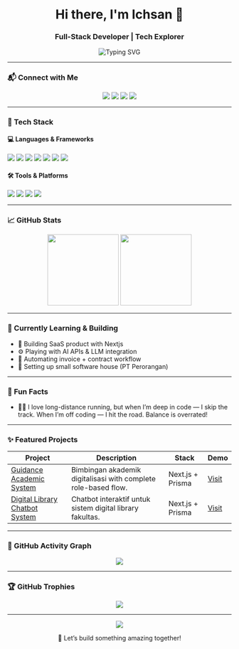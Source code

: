 <h1 align="center">Hi there, I'm Ichsan 👋</h1>
<h3 align="center">Full-Stack Developer | Tech Explorer</h3>

<p align="center">
  <img src="https://readme-typing-svg.demolab.com?font=Fira+Code&size=18&pause=1000&color=00FFB2&center=true&vCenter=true&width=435&lines=Learning+Every+Day+%F0%9F%93%9A;Let%27s+Build+Something+Cool+Together+%F0%9F%9A%80;" alt="Typing SVG" />
</p>

---

### 📬 Connect with Me

<p align="center">
  <a href="https://www.linkedin.com/in/ichsan-maldini-hamid-b6623316a/" target="_blank"><img src="https://img.shields.io/badge/-LinkedIn-0A66C2?style=flat&logo=linkedin&logoColor=white"/></a>
  <a href="mailto:ichsan225@gmail.com"><img src="https://img.shields.io/badge/-Email-D14836?style=flat&logo=gmail&logoColor=white"/></a>
  <a href="https://instagram.com/ichsanmldni"><img src="https://img.shields.io/badge/-Instagram-E4405F?style=flat&logo=instagram&logoColor=white"/></a>
  <a href="https://ichsanmaldini.dev"><img src="https://img.shields.io/badge/-Portfolio-000?style=flat&logo=vercel&logoColor=white"/></a>
</p>

---

### 🚀 Tech Stack

#### 💻 Languages & Frameworks

<p>
  <img src="https://img.shields.io/badge/JavaScript-F7DF1E?logo=javascript&logoColor=black" />
  <img src="https://img.shields.io/badge/TypeScript-3178C6?logo=typescript&logoColor=white" />
  <img src="https://img.shields.io/badge/React-61DAFB?logo=react&logoColor=black" />
  <img src="https://img.shields.io/badge/Next.js-000?logo=next.js&logoColor=white" />
  <img src="https://img.shields.io/badge/Node.js-339933?logo=nodedotjs&logoColor=white" />
  <img src="https://img.shields.io/badge/Express-000000?logo=express&logoColor=white" />
  <img src="https://img.shields.io/badge/Go-00ADD8?logo=go&logoColor=white" />
</p>

#### 🛠 Tools & Platforms

<p>
  <img src="https://img.shields.io/badge/Prisma-2D3748?logo=prisma&logoColor=white" />
  <img src="https://img.shields.io/badge/TailwindCSS-38B2AC?logo=tailwind-css&logoColor=white" />
  <img src="https://img.shields.io/badge/GitHub-181717?logo=github&logoColor=white" />
  <img src="https://img.shields.io/badge/Vercel-000?logo=vercel&logoColor=white" />
</p>

---

### 📈 GitHub Stats

<p align="center">
  <img src="https://github-readme-stats.vercel.app/api?username=ichsanmldni&show_icons=true&theme=tokyonight&count_private=true&hide_border=true" height="160"/>
  <img src="https://github-readme-streak-stats.herokuapp.com/?user=ichsanmldni&theme=tokyonight&hide_border=true" height="160"/>
</p>

---

### 🧠 Currently Learning & Building

- 🧱 Building SaaS product with Nextjs
- ⚙️ Playing with AI APIs & LLM integration
- 🧾 Automating invoice + contract workflow
- 💼 Setting up small software house (PT Perorangan)

---

### 🎯 Fun Facts

- 🏃‍♂️ I love long-distance running, but when I’m deep in code — I skip the track. When I’m off coding — I hit the road. Balance is overrated!

---

### ✨ Featured Projects

| Project                                                                                 | Description                                                    | Stack            | Demo                                     |
| --------------------------------------------------------------------------------------- | -------------------------------------------------------------- | ---------------- | ---------------------------------------- |
| [Guidance Academic System](https://github.com/ichsanmldni/bimbingan-akademik-fik-upnvj) | Bimbingan akademik digitalisasi with complete role-based flow. | Next.js + Prisma | [Visit](https://bima.fik.upnvj.ac.id)    |
| [Digital Library Chatbot System](https://github.com/ichsanmldni/deeplib)                | Chatbot interaktif untuk sistem digital library fakultas.      | Next.js + Prisma | [Visit](https://deeplib.fik.upnvj.ac.id) |

---

### 🧩 GitHub Activity Graph

<p align="center">
  <img src="https://github-readme-activity-graph.vercel.app/graph?username=ichsanmldni&theme=github-compact&area=true&hide_border=true" />
</p>

---

### 🏆 GitHub Trophies

<p align="center">
  <img src="https://github-profile-trophy.vercel.app/?username=ichsanmldni&theme=tokyonight&column=7" />
</p>

---

<p align="center">
  <img src="https://komarev.com/ghpvc/?username=ichsanmldni&label=Profile%20views&color=0e75b6&style=flat" />
</p>
<p align="center">
  🚀 Let’s build something amazing together!
</p>
